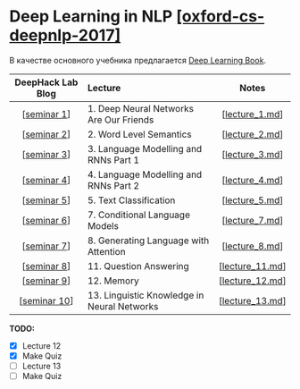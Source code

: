 # Deep Learning in NLP [[oxford-cs-deepnlp-2017]](https://github.com/oxford-cs-deepnlp-2017/lectures)

В качестве основного учебника предлагается [Deep Learning Book](http://deeplearningbook.org).

| DeepHack Lab Blog                               | Lecture                                   | Notes                                     |
| :-------------:                                 | :-------------                            | :-------------:                           |
| [[seminar 1](http://info.deephack.me/?p=572)]   | 1. Deep Neural Networks Are Our Friends   | [[lecture_1.md](notes/lecture_1.md)]      |
| [[seminar 2](http://info.deephack.me/?p=577)]   | 2. Word Level Semantics                   | [[lecture_2.md](notes/lecture_2.md)]      |
| [[seminar 3](http://info.deephack.me/?p=580)]   | 3. Language Modelling and RNNs Part 1     | [[lecture_3.md](notes/lecture_3.md)]      |
| [[seminar 4](http://info.deephack.me/?p=591)]   | 4. Language Modelling and RNNs Part 2     | [[lecture_4.md](notes/lecture_4.md)]      |
| [[seminar 5](http://info.deephack.me/?p=595)]   | 5. Text Classification                    | [[lecture_5.md](notes/lecture_5.md)]      |
| [[seminar 6](http://info.deephack.me/?p=598)]   | 7. Conditional Language Models            | [[lecture_7.md](notes/lecture_7.md)]      |
| [[seminar 7](http://info.deephack.me/?p=607)]   | 8. Generating Language with Attention     | [[lecture_8.md](notes/lecture_8.md)]      |
| [[seminar 8](http://info.deephack.me/?p=610)]   | 11. Question Answering                    | [[lecture_11.md](notes/lecture_11.md)]    |
| [[seminar 9](http://info.deephack.me/?p=612)]   | 12. Memory                                | [[lecture_12.md](notes/lecture_12.md)]    |
| [[seminar 10]()]   | 13. Linguistic Knowledge in Neural Networks                            | [[lecture_13.md](notes/lecture_13.md)]    |

**TODO:**
- [x] Lecture 12
- [x] Make Quiz
- [ ] Lecture 13
- [ ] Make Quiz
